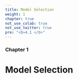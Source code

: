 ```yaml
---
title: Model Selection
weight: 1
chapter: true
not_use_colab: true
not_use_twitter: true
pre: "<b>4.1 </b>"
---
```


### Chapter 1

# Model Selection

